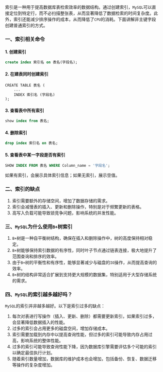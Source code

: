 索引是一种用于提高数据库表检索效率的数据结构。通过创建索引，`MySQL`可以直接定位到特定行，而不必扫描整张表，从而显著降低了数据检索的时间复杂度。此外，索引还能减少排序操作的成本，从而降低了`CPU`的消耗。下面讲解非主键字段创建普通索引的方式。

### 一、索引相关命令

#### 1. 创建索引

```sql
create index 索引名 on 表名(字段名);
```

#### 2. 在建表同时创建索引

```mysql
CREATE TABLE 表名 (
    ...
    INDEX 索引名 (字段名)
);
```

#### 3. 查看表中所有索引

```sql
show index from 表名; 
```

#### 4. 删除索引

```sql
drop index 索引名 on 表名;
```

#### 5. 查看表中某一字段是否有索引

```sql
SHOW INDEX FROM 表名 WHERE Column_name = '字段名';
```

如果有索引，会展示具体索引信息；如果无索引，展示空值。

### 二、索引的缺点

1. 索引需要额外的存储空间，增加了数据存储的需求。
2. 索引会减慢表的插入、更新和删除操作，特别是对于频繁更新的表格。
3. 高写入负载可能导致锁竞争问题，影响系统的并发性能。

### 三、`MySQL`为什么使用`B+`树索引

1. `B+`树是一种自平衡树结构，确保在插入和删除操作中，树的高度保持相对稳定。
2. `B+`树能够保持索引数据的有序性，同时叶子节点通过链表连接，极大地提升了范围查询和排序的效率。
3. 由于`B+`树的平衡性和有序性，能够显著减少与磁盘的`IO`操作，从而提高查询的效率。
4. `B+`树的结构非常适合扩展到支持更大规模的数据集，特别适用于大型存储系统的需求。

### 四、`MySQL`的索引越多越好吗？

`MySQL`的索引并非越多越好。以下是索引过多的缺点：

1. 每次对表进行写操作（插入、更新、删除）都需要更新索引，如果索引过多，会显著降低数据插入的性能。
2. 过多的索引会占用更多的磁盘空间，增加存储成本。
3. 索引需要加载到内存中以提高查询性能，但过多的索引可能导致内存占用过高，影响系统的整体性能。
4. 过多的索引可能导致查询性能下降，因为数据库引擎需要评估多个可能的索引以确定最佳执行计划。
5. 随着索引数量增加，数据库的维护成本也会增加，包括备份、恢复、数据迁移等操作的复杂度增加。

